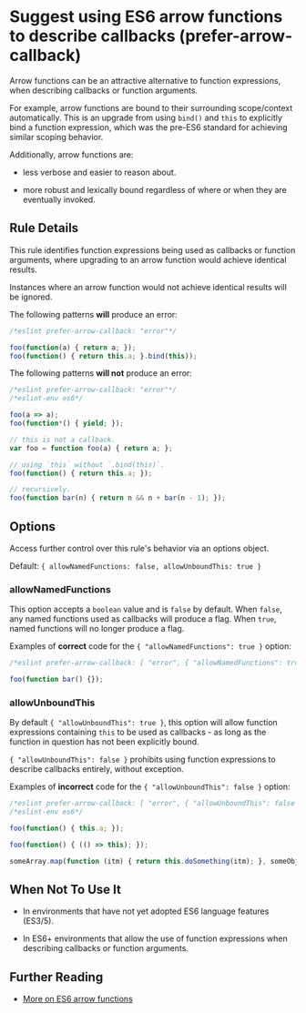 # Suggest using ES6 arrow functions to describe callbacks (prefer-arrow-callback)

Arrow functions can be an attractive alternative to function expressions, when describing callbacks or function arguments.

For example, arrow functions are bound to their surrounding scope/context automatically. This is an upgrade from using `bind()` and `this` to explicitly bind a function expression, which was the pre-ES6 standard for achieving similar scoping behavior.

Additionally, arrow functions are:

- less verbose and easier to reason about.

- more robust and lexically bound regardless of where or when they are eventually invoked.

## Rule Details

This rule identifies function expressions being used as callbacks or function arguments, where upgrading to an arrow function would achieve identical results.

Instances where an arrow function would not achieve identical results will be ignored.

The following patterns **will** produce an error:

```js
/*eslint prefer-arrow-callback: "error"*/

foo(function(a) { return a; });
foo(function() { return this.a; }.bind(this));
```

The following patterns **will not** produce an error:

```js
/*eslint prefer-arrow-callback: "error"*/
/*eslint-env es6*/

foo(a => a);
foo(function*() { yield; });

// this is not a callback.
var foo = function foo(a) { return a; };

// using `this` without `.bind(this)`.
foo(function() { return this.a; });

// recursively.
foo(function bar(n) { return n && n + bar(n - 1); });
```

## Options

Access further control over this rule's behavior via an options object.

Default: `{ allowNamedFunctions: false, allowUnboundThis: true }`

### allowNamedFunctions

This option accepts a `boolean` value and is `false` by default. When `false`, any named functions used as callbacks will produce a flag.
When `true`, named functions will no longer produce a flag.

Examples of **correct** code for the `{ "allowNamedFunctions": true }` option:

```js
/*eslint prefer-arrow-callback: [ "error", { "allowNamedFunctions": true } ]*/

foo(function bar() {});
```

### allowUnboundThis

By default `{ "allowUnboundThis": true }`, this option will allow function expressions containing `this` to be used as callbacks - as long as the function in question has not been explicitly bound.

`{ "allowUnboundThis": false }` prohibits using function expressions to describe callbacks entirely, without exception.

Examples of **incorrect** code for the `{ "allowUnboundThis": false }` option:

```js
/*eslint prefer-arrow-callback: [ "error", { "allowUnboundThis": false } ]*/
/*eslint-env es6*/

foo(function() { this.a; });

foo(function() { (() => this); });

someArray.map(function (itm) { return this.doSomething(itm); }, someObject);
```

## When Not To Use It

- In environments that have not yet adopted ES6 language features (ES3/5).

- In ES6+ environments that allow the use of function expressions when describing callbacks or function arguments.

## Further Reading

- [More on ES6 arrow functions]('https://developer.mozilla.org/en-US/docs/Web/JavaScript/Reference/Functions/Arrow_functions')

